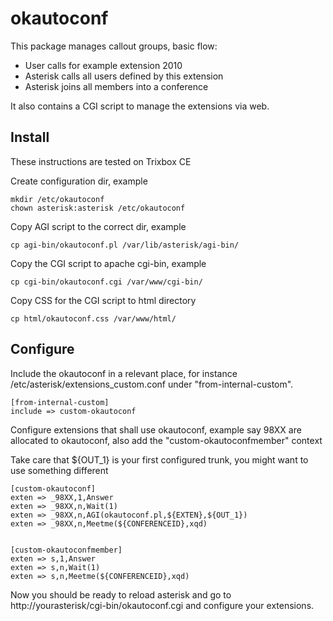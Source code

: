 okautoconf
==========
This package manages callout groups, basic flow:

 * User calls for example extension 2010
 * Asterisk calls all users defined by this extension
 * Asterisk joins all members into a conference

It also contains a CGI script to manage the extensions via web.

Install
-------
These instructions are tested on Trixbox CE


Create configuration dir, example
```
mkdir /etc/okautoconf
chown asterisk:asterisk /etc/okautoconf
```

Copy AGI script to the correct dir, example
```
cp agi-bin/okautoconf.pl /var/lib/asterisk/agi-bin/
```

Copy the CGI script to apache cgi-bin, example
```
cp cgi-bin/okautoconf.cgi /var/www/cgi-bin/
```

Copy CSS for the CGI script to html directory
```
cp html/okautoconf.css /var/www/html/
```

Configure
---------
Include the okautoconf in a relevant place, for instance
/etc/asterisk/extensions_custom.conf under "from-internal-custom".

```
[from-internal-custom]
include => custom-okautoconf
```

Configure extensions that shall use okautoconf, example say 98XX are allocated
to okautoconf, also add the "custom-okautoconfmember" context

Take care that ${OUT_1} is your first configured trunk, you might want to use something different
```
[custom-okautoconf]
exten => _98XX,1,Answer
exten => _98XX,n,Wait(1)
exten => _98XX,n,AGI(okautoconf.pl,${EXTEN},${OUT_1})
exten => _98XX,n,Meetme(${CONFERENCEID},xqd)


[custom-okautoconfmember]
exten => s,1,Answer
exten => s,n,Wait(1)
exten => s,n,Meetme(${CONFERENCEID},xqd)
```

Now you should be ready to reload asterisk and go to 
http://yourasterisk/cgi-bin/okautoconf.cgi and configure your extensions.
